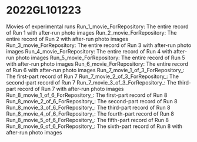 # 2022GL101223
Movies of experimental runs
Run_1_movie_ForRepository: The entire record of Run 1 with after-run photo images
Run_2_movie_ForRepository: The entire record of Run 2 with after-run photo images
Run_3_movie_ForRepository: The entire record of Run 3 with after-run photo images
Run_4_movie_ForRepository: The entire record of Run 4 with after-run photo images
Run_5_movie_ForRepository: The entire record of Run 5 with after-run photo images
Run_6_movie_ForRepository: The entire record of Run 6 with after-run photo images
Run_7_movie_1_of_3_ForRepository_: The first-part record of Run 7
Run_7_movie_2_of_3_ForRepository_: The second-part record of Run 7
Run_7_movie_3_of_3_ForRepository_: The third-part record of Run 7 with after-run photo images
Run_8_movie_1_of_6_ForRepository_: The first-part record of Run 8
Run_8_movie_2_of_6_ForRepository_: The second-part record of Run 8
Run_8_movie_3_of_6_ForRepository_: The third-part record of Run 8
Run_8_movie_4_of_6_ForRepository_: The fourth-part record of Run 8
Run_8_movie_5_of_6_ForRepository_: The fifth-part record of Run 8
Run_8_movie_6_of_6_ForRepository_: The sixth-part record of Run 8 with after-run photo images
